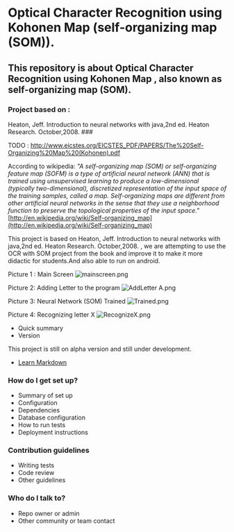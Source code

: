 # **Optical Character Recognition using Kohonen Map (self-organizing map (SOM)).** #

## This repository is about **Optical Character Recognition using Kohonen Map , also known as self-organizing map (SOM).** ## 

### Project based on :
Heaton, Jeff. Introduction to neural networks with java,2nd ed. Heaton Research. October,2008. ###

TODO : http://www.eicstes.org/EICSTES_PDF/PAPERS/The%20Self-Organizing%20Map%20(Kohonen).pdf


According to wikipedia: *"A self-organizing map (SOM) or self-organizing feature map (SOFM) is a type of artificial neural network (ANN) that is trained using unsupervised learning to produce a low-dimensional (typically two-dimensional), discretized representation of the input space of the training samples, called a map. Self-organizing maps are different from other artificial neural networks in the sense that they use a neighborhood function to preserve the topological properties of the input space."*
[http://en.wikipedia.org/wiki/Self-organizing_map](http://en.wikipedia.org/wiki/Self-organizing_map)

This project is based on Heaton, Jeff. Introduction to neural networks with java,2nd ed. Heaton Research. October,2008. , we are attempting to use the OCR with SOM project from the book and improve it to make it more didactic  for students.And also able to run on android.

Picture 1 : Main Screen
![mainscreen.png](https://bitbucket.org/repo/kn7Knb/images/2415062879-mainscreen.png)


Picture 2: Adding Letter to the program
![AddLetter A.png](https://bitbucket.org/repo/kn7Knb/images/3307402607-AddLetter%20A.png)

Picture 3: Neural Network (SOM) Trained 
![Trained.png](https://bitbucket.org/repo/kn7Knb/images/2680595927-Trained.png)


Picture 4: Recognizing letter X
![RecognizeX.png](https://bitbucket.org/repo/kn7Knb/images/3564849924-RecognizeX.png)

* Quick summary
* Version

This project is still on alpha version and still under development.

* [Learn Markdown](https://bitbucket.org/tutorials/markdowndemo)

### How do I get set up? ###

* Summary of set up
* Configuration
* Dependencies
* Database configuration
* How to run tests
* Deployment instructions

### Contribution guidelines ###

* Writing tests
* Code review
* Other guidelines

### Who do I talk to? ###

* Repo owner or admin
* Other community or team contact
